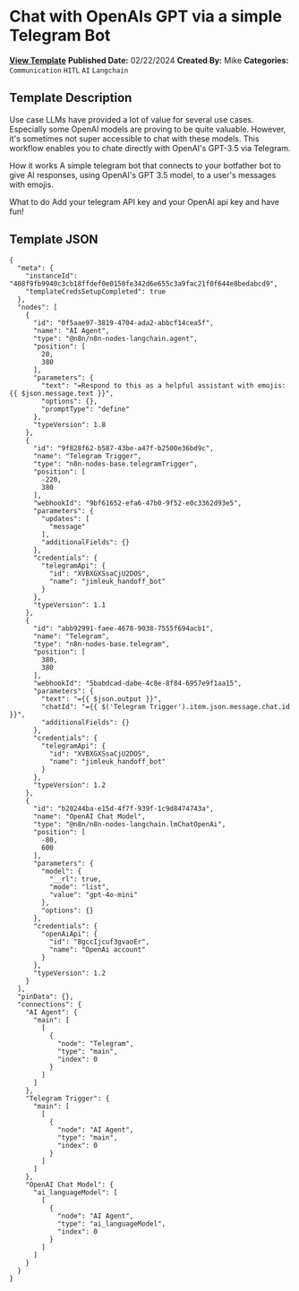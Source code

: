 # Chat with OpenAIs GPT via a simple Telegram Bot

**[View Template](https://n8n.io/workflows/2114-/)**  **Published Date:** 02/22/2024  **Created By:** Mike  **Categories:** `Communication` `HITL` `AI` `Langchain`  

## Template Description

Use case
LLMs have provided a lot of value for several use cases. Especially some OpenAI models are proving to be quite valuable. However, it's sometimes not super accessible to chat with these models. This workflow enables you to chate directly with OpenAI's GPT-3.5 via Telegram.

How it works
A simple telegram bot that connects to your botfather bot to give AI responses, using OpenAI's GPT 3.5 model, to a user's messages with emojis.

What to do
Add your telegram API key and your OpenAI api key and have fun!

## Template JSON

```
{
  "meta": {
    "instanceId": "408f9fb9940c3cb18ffdef0e0150fe342d6e655c3a9fac21f0f644e8bedabcd9",
    "templateCredsSetupCompleted": true
  },
  "nodes": [
    {
      "id": "0f5aae97-3819-4704-ada2-abbcf14cea5f",
      "name": "AI Agent",
      "type": "@n8n/n8n-nodes-langchain.agent",
      "position": [
        20,
        380
      ],
      "parameters": {
        "text": "=Respond to this as a helpful assistant with emojis:  {{ $json.message.text }}",
        "options": {},
        "promptType": "define"
      },
      "typeVersion": 1.8
    },
    {
      "id": "9f828f62-b587-43be-a47f-b2500e36bd9c",
      "name": "Telegram Trigger",
      "type": "n8n-nodes-base.telegramTrigger",
      "position": [
        -220,
        380
      ],
      "webhookId": "9bf61652-efa6-47b0-9f52-e0c3362d93e5",
      "parameters": {
        "updates": [
          "message"
        ],
        "additionalFields": {}
      },
      "credentials": {
        "telegramApi": {
          "id": "XVBXGXSsaCjU2DOS",
          "name": "jimleuk_handoff_bot"
        }
      },
      "typeVersion": 1.1
    },
    {
      "id": "abb92991-faee-4678-9038-7555f694acb1",
      "name": "Telegram",
      "type": "n8n-nodes-base.telegram",
      "position": [
        380,
        380
      ],
      "webhookId": "5babdcad-dabe-4c8e-8f84-6957e9f1aa15",
      "parameters": {
        "text": "={{ $json.output }}",
        "chatId": "={{ $('Telegram Trigger').item.json.message.chat.id }}",
        "additionalFields": {}
      },
      "credentials": {
        "telegramApi": {
          "id": "XVBXGXSsaCjU2DOS",
          "name": "jimleuk_handoff_bot"
        }
      },
      "typeVersion": 1.2
    },
    {
      "id": "b20244ba-e15d-4f7f-939f-1c9d8474743a",
      "name": "OpenAI Chat Model",
      "type": "@n8n/n8n-nodes-langchain.lmChatOpenAi",
      "position": [
        -80,
        600
      ],
      "parameters": {
        "model": {
          "__rl": true,
          "mode": "list",
          "value": "gpt-4o-mini"
        },
        "options": {}
      },
      "credentials": {
        "openAiApi": {
          "id": "8gccIjcuf3gvaoEr",
          "name": "OpenAi account"
        }
      },
      "typeVersion": 1.2
    }
  ],
  "pinData": {},
  "connections": {
    "AI Agent": {
      "main": [
        [
          {
            "node": "Telegram",
            "type": "main",
            "index": 0
          }
        ]
      ]
    },
    "Telegram Trigger": {
      "main": [
        [
          {
            "node": "AI Agent",
            "type": "main",
            "index": 0
          }
        ]
      ]
    },
    "OpenAI Chat Model": {
      "ai_languageModel": [
        [
          {
            "node": "AI Agent",
            "type": "ai_languageModel",
            "index": 0
          }
        ]
      ]
    }
  }
}
```
